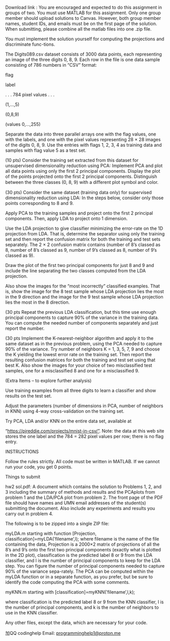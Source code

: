 Download link :
You are encouraged and expected to do this assignment in groups of two. You must use MATLAB for this assignment. Only one group member should upload solutions to Canvas. However, both group member names, student IDs, and emails must be on the first page of the solution. When submitting, please combine all the matlab files into one .zip file.

You must implement the solution yourself for computing the projections and discriminate func-tions.

The Digits089.csv dataset consists of 3000 data points, each representing an image of the three digits 0, 8, 9. Each row in the file is one data sample consisting of 786 numbers in “CSV” format:

flag

label

. . . 784 pixel values . . .

(1,…,5)

(0,8,9)

(values 0,…,255)

Separate the data into three parallel arrays one with the flag values, one with the labels, and one with the pixel values representing 28 × 28 images of the digits 0, 8, 9. Use the entries with flags 1, 2, 3, 4 as training data and samples with flag value 5 as a test set.

(10 pts) Consider the training set extracted from this dataset for unsupervised dimensionality reduction using PCA: Implement PCA and plot all data points using only the first 2 principal components. Display the plot of the points projected onto the first 2 principal components. Distinguish between the three classes (0, 8, 9) with a diﬀerent plot symbol and color.

(30 pts) Consider the same dataset (training data only) for supervised dimensionality reduction using LDA: In the steps below, consider only those points corresponding to 8 and 9.

Apply PCA to the training samples and project onto the first 2 principal components. Then, apply LDA to project onto 1 dimension.

Use the LDA projection to give classifier minimizing the error-rate on the 1D projection from LDA. That is, determine the separator using only the training set and then report the confusion matrix for both the training and test sets separately. The 2 × 2 confusion matrix contains (number of 8’s classed as 8, number of 8’s classed as 9, number of 9’s classed as 8, number of 9’s classed as 9).

Draw the plot of the first two principal components for just 8 and 9 and include the line separating the two classes computed from the LDA projection.

Also show the images for the “most incorrectly” classified examples. That is, show the image for the 8 test sample whose LDA projection lies the most in the 9 direction and the image for the 9 test sample whose LDA projection lies the most in the 8 direction.

(30 pts Repeat the previous LDA classification, but this time use enough principal components to capture 90% of the variance in the training data. You can compute the needed number of components separately and just report the number.


(30 pts Implement the K-nearest-neighbor algorithm and apply it to the same dataset as in the previous problem, using the PCA needed to capture 90% of the variance. Try number of neighbors K = 1, 3, 5, 7, 9 and choose the K yielding the lowest error rate on the training set. Then report the resulting confusion matrices for both the training and test set using that best K. Also show the images for your choice of two misclassified test samples, one for a misclassified 8 and one for a misclassified 9.

(Extra Items – to explore further analysis)

Use training examples from all three digits to learn a classifier and show results on the test set.

Adjust the parameters (number of dimensions in PCA, number of neighbors in KNN) using 4-way cross-validation on the training set.

Try PCA, LDA and/or KNN on the entire data set, available at

“https://pjreddie.com/projects/mnist-in-csv/”. Note: the data at this web site stores the one label and the 784 = 282 pixel values per row; there is no flag entry.

INSTRUCTIONS

Follow the rules strictly. All code must be written in MATLAB. If we cannot run your code, you get 0 points.

Things to submit

hw2 sol.pdf: A document which contains the solution to Problems 1, 2, and 3 including the summary of methods and results and the PCAplots from problem 1 and the LDA/PCA plot from problem 2. The front page of the PDF file should have names and UMN email addresses of the student(s) submitting the document. Also include any experiments and results you carry out in problem 4.

The following is to be zipped into a single ZIP file:

myLDA.m starting with function [Projection, classification]=myLDA(’filename’,l); where filename is the name of the file containing the data, Projection is a 2000×2 matrix of projections of all the 8’s and 9’s onto the first two principal components (exactly what is plotted in the 2D plot), classification is the predicted label 8 or 9 from the LDA classifier, and l is the number of principal components to keep for the LDA step. You can figure the number of principal components needed to capture 90% of the variance sepa-rately. The PCA can be computed within the myLDA function or in a separate function, as you prefer, but be sure to identify the code computing the PCA with some comments.

myKNN.m starting with [classification]=myKNN(’filename’,l,k);

where classification is the predicted label 8 or 9 from the KNN classifier, l is the number of principal components, and k is the number of neighbors to use in the KNN classifier.

Any other files, except the data, which are necessary for your code.


加QQ codinghelp Email: programminghelp1@proton.me
